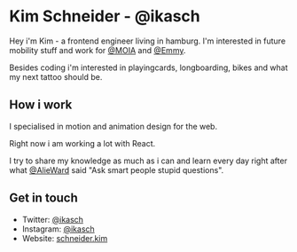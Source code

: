 # Kim Schneider - @ikasch

Hey i'm Kim - a frontend engineer living in hamburg. I'm interested in future mobility stuff and work for [@MOIA](http://moia.io) and [@Emmy](https://emmy-sharing.de).

Besides coding i'm interested in playingcards, longboarding, bikes and what my next tattoo should be.

## How i work

I specialised in motion and animation design for the web.

Right now i am working a lot with React.

I try to share my knowledge as much as i can and learn every day right after what [@AlieWard](https://twitter.comAlieWard) said "Ask smart people stupid questions".

## Get in touch

- Twitter: [@ikasch](https://twitter.com/ikasch)
- Instagram: [@ikasch](https://instagram.com/ikasch)
- Website: [schneider.kim](https://schneider.kim)
